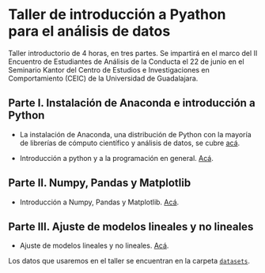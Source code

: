 # Taller de introducción a Pyathon para el análisis de datos

Taller introductorio de 4 horas, en tres partes. Se impartirá en el marco del II Encuentro de Estudiantes de Análisis de la Conducta el 22 de junio en el Seminario Kantor del Centro de Estudios e Investigaciones en Comportamiento (CEIC) de la Universidad de Guadalajara. 

## Parte I. Instalación de Anaconda e introducción a Python

- La instalación de Anaconda, una distribución de Python con la mayoría de librerías de cómputo científico y análisis de datos, se cubre [acá](intro.md).

- Introducción a python y a la programación en general. [Acá](/nbs/pt1_intro_python.ipynb).

## Parte II. Numpy, Pandas y Matplotlib

- Introducción a Numpy, Pandas y Matplotlib. [Acá](/nbs/pt2_numpy-pandas-matplotlib.ipynb).

## Parte III. Ajuste de modelos lineales y no lineales

- Ajuste de modelos lineales y no lineales. [Acá](/nbs/pt3_modelos_lineales.ipynb).

Los datos que usaremos en el taller se encuentran en la carpeta [`datasets`](/datasets/).